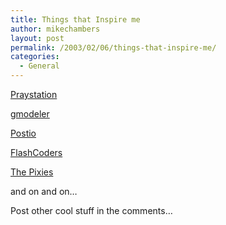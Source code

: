 ```yaml
---
title: Things that Inspire me
author: mikechambers
layout: post
permalink: /2003/02/06/things-that-inspire-me/
categories:
  - General
---
```



[Praystation][1]

[gmodeler][2]

[Postio][3]

[FlashCoders][4]

[The Pixies][5]

and on and on&#8230;

Post other cool stuff in the comments&#8230;

 [1]: http://www.praystation.com
 [2]: http://www.gskinner.com/gmodeler/
 [3]: http://www.postio.com
 [4]: http://chattyfig.figleaf.com
 [5]: http://www.4ad.com/artists/catalogue/pixies/